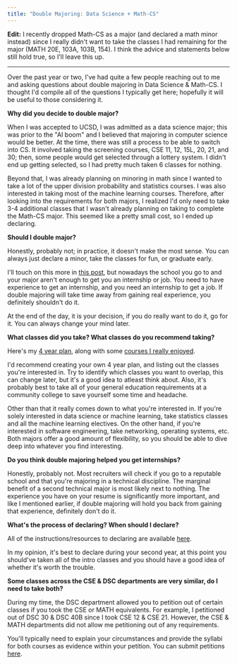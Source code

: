 ```yaml
---
title: "Double Majoring: Data Science + Math-CS"
---
```


<b>Edit:</b> I recently dropped Math-CS as a major (and declared a math minor instead) since I really didn't want to take the classes I had remaining for the major (MATH 20E, 103A, 103B, 154). I think the advice and statements below still hold true, so I'll leave this up.

------
 
Over the past year or two, I've had quite a few people reaching out to me and asking questions about double majoring in Data Science & Math-CS. I thought I'd compile all of the questions I typically get here; hopefully it will be useful to those considering it. 

**Why did you decide to double major?**

When I was accepted to UCSD, I was admitted as a data science major; this was prior to the "AI boom" and I believed that majoring in computer science would be better. At the time, there was still a process to be able to switch into CS. It involved taking the screening courses, CSE 11, 12, 15L, 20, 21, and 30; then, some people would get selected through a lottery system. I didn't end up getting selected, so I had pretty much taken 6 classes for nothing. 

Beyond that, I was already planning on minoring in math since I wanted to take a lot of the upper division probability and statistics courses. I was also interested in taking most of the machine learning courses. Therefore, after looking into the requirements for both majors, I realized I'd only need to take 3-4 additional classes that I wasn't already planning on taking to complete the Math-CS major. This seemed like a pretty small cost, so I ended up declaring. 

**Should I double major?**

Honestly, probably not; in practice, it doesn't make the most sense. You can always just declare a minor, take the classes for fun, or graduate early. 

I'll touch on this more in [this post](the-state-of-computing-and-getting-internships), but nowadays the school you go to and your major aren't enough to get you an internship or job. You need to have experience to get an internship, and you need an internship to get a job. If double majoring will take time away from gaining real experience, you definitely shouldn't do it.

At the end of the day, it is your decision, if you do really want to do it, go for it. You can always change your mind later.

**What classes did you take? What classes do you recommend taking?**

Here's my [4 year plan](https://docs.google.com/spreadsheets/d/1njtMhLyiIfFhLa2fFk2amYw7I3wau6KrcMWdz9MLE-U/edit?gid=0#gid=0), along with some [courses I really enjoyed](class-recommendations).

I'd recommend creating your own 4 year plan, and listing out the classes you're interested in. Try to identify which classes you want to overlap, this can change later, but it's a good idea to atleast think about. Also, it's probably best to take all of your general education requirements at a community college to save yourself some time and headache. 

Other than that it really comes down to what you're interested in. If you're solely interested in data science or machine learning, take statistics classes and all the machine learning electives. On the other hand, if you're interested in software engineering, take networking, operating systems, etc. Both majors offer a good amount of flexibility, so you should be able to dive deep into whatever you find interesting.

**Do you think double majoring helped you get internships?**

Honestly, probably not. Most recruiters will check if you go to a reputable school and that you're majoring in a technical discipline. The marginal benefit of a second technical major is most likely next to nothing. The experience you have on your resume is significantly more important, and like I mentioned earlier, if double majoring will hold you back from gaining that experience, definitely don't do it.

**What's the process of declaring? When should I declare?**

All of the instructions/resources to declaring are available [here](https://students.ucsd.edu/academics/advising/majors-minors/declare-double-major.html).

In my opinion, it's best to declare during your second year, at this point you should've taken all of the intro classes and you should have a good idea of whether it's worth the trouble. 

**Some classes across the CSE & DSC departments are very similar, do I need to take both?**

During my time, the DSC department allowed you to petition out of certain classes if you took the CSE or MATH equivalents. For example, I petitioned out of DSC 30 & DSC 40B since I took CSE 12 & CSE 21. However, the CSE & MATH departments did not allow me petitioning out of any requirements.

You'll typically need to explain your circumstances and provide the syllabi for both courses as evidence within your petition. You can submit petitions [here](https://ugrad-petitions.ucsd.edu/ugrad/petitions/submit).
